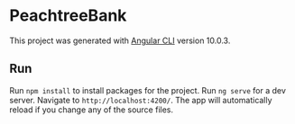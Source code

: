 # PeachtreeBank

This project was generated with [Angular CLI](https://github.com/angular/angular-cli) version 10.0.3.

## Run
Run `npm install` to install packages for the project.
Run `ng serve` for a dev server. Navigate to `http://localhost:4200/`. The app will automatically reload if you change any of the source files.
